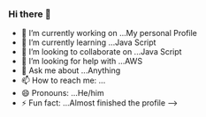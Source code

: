 ### Hi there 👋

- 🔭 I’m currently working on ...My personal Profile
- 🌱 I’m currently learning ...Java Script
- 👯 I’m looking to collaborate on ...Java Script
- 🤔 I’m looking for help with ...AWS
- 💬 Ask me about ...Anything
- 📫 How to reach me: ...
- 😄 Pronouns: ...He/him
- ⚡ Fun fact: ...Almost finished the profile
-->
